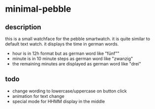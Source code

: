 # minimal-pebble

## description
this is a small watchface for the pebble smartwatch. it is quite similar to default text watch.
it displays the time in german words.

* hour is in 12h format but as german word like "fünf""
* minute is in 10 minute steps as german word like "zwanzig"
* the remaining minutes are displayed as german word like "drei"

## todo

* change wording to lowercase/uppercase on button click
* animation for text change
* special mode for HHMM display in the middle

